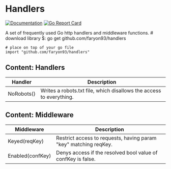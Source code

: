# Handlers
[![Documentation](https://godoc.org/github.com/faryon93/handlers?status.svg)](http://godoc.org/github.com/faryon93/handlers)
[![Go Report Card](https://goreportcard.com/badge/github.com/faryon93/handlers)](https://goreportcard.com/report/github.com/faryon93/handlers)

A set of frequently used Go http handlers and middleware functions.
    # download library
    $: go get github.com/faryon93/handlers

    # place on top of your go file
    import "github.com/faryon93/handlers"

## Content: Handlers

| Handler       | Description                                                         |
| ------------- | ------------------------------------------------------------------- |
| NoRobots()    | Writes a robots.txt file, which disallows the access to everything. |

## Content: Middleware

| Middleware        | Description                                                       |
| ----------------- | ----------------------------------------------------------------- |
| Keyed(reqKey)     | Restrict access to requests, having param "key" matching reqKey.  |
| Enabled(confKey)  | Denys access if the resolved bool value of confKey is false.      |
